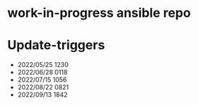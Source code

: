 # work-in-progress ansible repo

# Update-triggers
- 2022/05/25 1230
- 2022/06/28 0118
- 2022/07/15 1056
- 2022/08/22 0821
- 2022/09/13 1842
